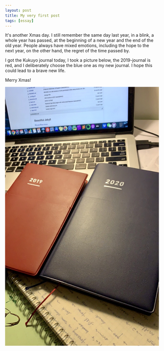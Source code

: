 ```yaml
---
layout: post
title: My very first post
tags: [essay]
---
```


It's another Xmas day. I still remember the same day last year, in a blink, a whole year has passed, at the beginning of a new year and the end of the old year. People always have mixed emotions, including the hope to the next year, on the other hand, the regret of the time passed by.

I got the Kukuyo journal today, I took a picture below, the 2019-journal is red, and I deliberately choose the blue one as my new journal. I hope this could lead to a brave new life.

Merry Xmas!

![](/img/kuo.jpg)
